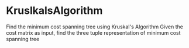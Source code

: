# KruslkalsAlgorithm
Find the minimum cost spanning tree using Kruskal's Algorithm
Given the cost matrix as input, find the three tuple representation of minimum cost spanning tree
